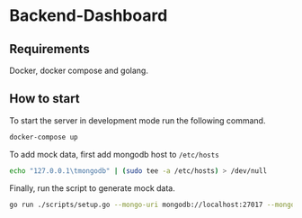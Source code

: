 # Backend-Dashboard

## Requirements

Docker, docker compose and golang.

## How to start

To start the server in development mode run the following command.

```sh
docker-compose up
```

To add mock data, first add mongodb host to `/etc/hosts`

```sh
echo "127.0.0.1\tmongodb" | (sudo tee -a /etc/hosts) > /dev/null
```

Finally, run the script to generate mock data.

```sh
go run ./scripts/setup.go --mongo-uri mongodb://localhost:27017 --mongo-name testing
```

